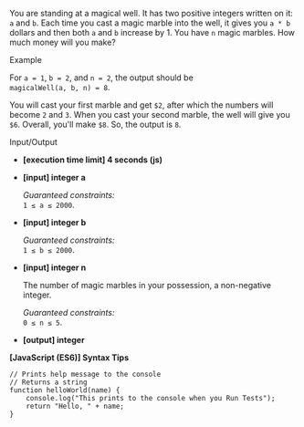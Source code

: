 You are standing at a magical well. It has two positive integers written on it:
`a` and `b`. Each time you cast a magic marble into the well, it gives you
`a * b` dollars and then both `a` and `b` increase by 1. You have `n` magic
marbles. How much money will you make?

Example

For `a = 1`, `b = 2`, and `n = 2`, the output should be  
`magicalWell(a, b, n) = 8`.

You will cast your first marble and get `$2`, after which the numbers will
become `2` and `3`. When you cast your second marble, the well will give you
`$6`. Overall, you'll make `$8`. So, the output is `8`.

Input/Output

- **\[execution time limit\] 4 seconds (js)**

- **\[input\] integer a**

  _Guaranteed constraints:_  
  `1 ≤ a ≤ 2000`.

- **\[input\] integer b**

  _Guaranteed constraints:_  
  `1 ≤ b ≤ 2000`.

- **\[input\] integer n**

  The number of magic marbles in your possession, a non-negative integer.

  _Guaranteed constraints:_  
  `0 ≤ n ≤ 5`.

- **\[output\] integer**

**\[JavaScript (ES6)\] Syntax Tips**

    // Prints help message to the console
    // Returns a string
    function helloWorld(name) {
        console.log("This prints to the console when you Run Tests");
        return "Hello, " + name;
    }
